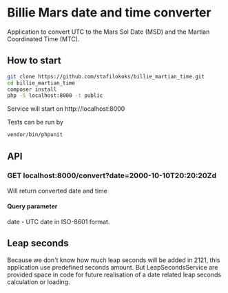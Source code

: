 # Billie Mars date and time converter
Application to convert UTC to the Mars Sol Date (MSD) and the Martian Coordinated Time (MTC).

## How to start
```bash
git clone https://github.com/stafilokoks/billie_martian_time.git
cd billie_martian_time
composer install
php -S localhost:8000 -t public
```
Service will start on http://localhost:8000

Tests can be run by
```bash
vendor/bin/phpunit
```

## API 
### GET localhost:8000/convert?date=2000-10-10T20:20:20Zd
Will return converted date and time

#### Query parameter
date - UTC date in ISO-8601 format. 

## Leap seconds
Because we don't know how much leap seconds will be added in 2121, this application use predefined seconds amount. 
But LeapSecondsService are provided space in code for future realisation of a date related leap seconds calculation 
or loading.
